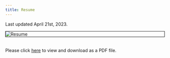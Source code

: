 ```yaml
---
title: Resume
---
```


Last updated April 21st, 2023.

<img src="https://ryanmburns93.github.io/images/Ryan_Burns_Resume_2023.png?raw=true" alt="Resume" style="margin: 0 auto; border: 1px solid black; object-fit: scale-down; display: block;"/>
<br><br>
Please click <a href='pdf/Ryan_Burns_Resume_2023.pdf' target="_blank"><u>here</u></a> to view and download as a PDF file.
